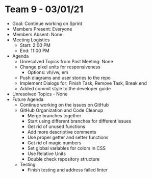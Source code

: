 # Team 9 - 03/01/21

- Goal: Continue working on Sprint
- Members Present: Everyone
- Members Absent: None
- Meeting Logistics
  - Start: 2:00 PM
  - End: 11:00 PM
- Agenda
  - Unresolved Topics from Past Meeting: None
  - Change pixel units for responsiveness
    - Options: vh/vw, em
  - Push diagrams and user stories to the repo
  - Implement Dialogs for: Finish Task, Remove Task, Break end
  - Added commit style to the developer guide
- Unresolved Topics - None
- Future Agenda
  - Continue working on the issues on GitHub
  - GitHub Organization and Code Cleanup
    - Merge branches together
    - Start using different branches for different issues
    - Get rid of unused functions
    - Add more descriptive comments
    - Use proper getter and setter functions
    - Get rid of magic numbers
    - Set global variables for colors in CSS
    - Use Relative Units
    - Double check repository structure
  - Testing
    - Finish testing and address failed linter
